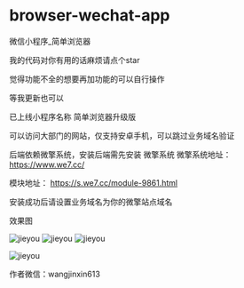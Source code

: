 # browser-wechat-app
微信小程序_简单浏览器

我的代码对你有用的话麻烦请点个star


觉得功能不全的想要再加功能的可以自行操作

等我更新也可以

已上线小程序名称 简单浏览器升级版

可以访问大部门的网站，仅支持安卓手机，可以跳过业务域名验证

后端依赖微擎系统，安装后端需先安装 微擎系统
微擎系统地址：https://www.we7.cc/

模块地址：
https://s.we7.cc/module-9861.html

安装成功后请设置业务域名为你的微擎站点域名

效果图 

![jieyou](http://cdn.w7.cc/images/2018/05/23/KJGH0GJtZtgbGFNPKIpGCGPvS5gsrSzUIuUctJd3.png?imageView2/2/w/217/h/390/format/png "首页图")  ![jieyou](http://cdn.w7.cc/images/2018/05/23/ra9Q7KwA9PIoWbUUfuSLCiIb1mW5ybfW4hDAQaLf.png?imageView2/2/w/217/h/390/format/png "个人中心")  ![jieyou](https://cdn.w7.cc/images/2018/05/21/8bCgXAq6qskyWTjzM7ofw8siuS5L4hYdMUpjGz4b.png?imageView2/2/w/217/h/390/format/png "个人中心") 

![jieyou](https://cdn.w7.cc/images/2018/06/14/VLvEBA25hnT9XfxP1raRR4O7ySrivf8NGca7ibUl.png "收信箱") 

作者微信：wangjinxin613
